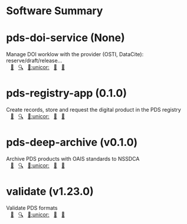 
Software Summary
================

# pds-doi-service (None)


Manage DOI worklow with the provider (OSTI, DataCite): reserve/draft/release...  
&nbsp;&nbsp;&nbsp;[:floppy_disk:](http://www.google.com "DOWNLOAD")&nbsp;&nbsp;&nbsp;[:mag:](http://www.google.com "USER'S MANUAL")&nbsp;&nbsp;&nbsp;[:footprints:](https://www.gnupg.org/gph/en/manual/r1943.html "CHANGELOG")[:unicor:](http://www.google.com "REQUIREMENTS")&nbsp;&nbsp;&nbsp;[:scroll:](http://www.google.com "LICENSE")&nbsp;&nbsp;&nbsp;[:pencil:](http://www.google.com "FEEDBACK")
# pds-registry-app (0.1.0)


Create records, store and request the digital product in the PDS registry  
&nbsp;&nbsp;&nbsp;[:floppy_disk:](http://www.google.com "DOWNLOAD")&nbsp;&nbsp;&nbsp;[:mag:](http://www.google.com "USER'S MANUAL")&nbsp;&nbsp;&nbsp;[:footprints:](http://nasa-pds.github.io/pds-registry-app/CHANGELOG.html#010-2020-03-31 "CHANGELOG")[:unicor:](http://www.google.com "REQUIREMENTS")&nbsp;&nbsp;&nbsp;[:scroll:](http://www.google.com "LICENSE")&nbsp;&nbsp;&nbsp;[:pencil:](http://www.google.com "FEEDBACK")
# pds-deep-archive (v0.1.0)


Archive PDS products with OAIS standards to NSSDCA  
&nbsp;&nbsp;&nbsp;[:floppy_disk:](http://www.google.com "DOWNLOAD")&nbsp;&nbsp;&nbsp;[:mag:](http://www.google.com "USER'S MANUAL")&nbsp;&nbsp;&nbsp;[:footprints:](http://nasa-pds.github.io/pds-deep-archive/CHANGELOG.html#v0.1.0-2020-04-24 "CHANGELOG")[:unicor:](http://www.google.com "REQUIREMENTS")&nbsp;&nbsp;&nbsp;[:scroll:](http://www.google.com "LICENSE")&nbsp;&nbsp;&nbsp;[:pencil:](http://www.google.com "FEEDBACK")
# validate (v1.23.0)


Validate PDS formats  
&nbsp;&nbsp;&nbsp;[:floppy_disk:](http://www.google.com "DOWNLOAD")&nbsp;&nbsp;&nbsp;[:mag:](http://www.google.com "USER'S MANUAL")&nbsp;&nbsp;&nbsp;[:footprints:](http://nasa-pds.github.io/validate/CHANGELOG.html#v1230-2020-05-08 "CHANGELOG")[:unicor:](http://www.google.com "REQUIREMENTS")&nbsp;&nbsp;&nbsp;[:scroll:](http://www.google.com "LICENSE")&nbsp;&nbsp;&nbsp;[:pencil:](http://www.google.com "FEEDBACK")
